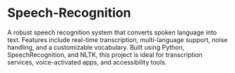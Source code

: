 # Speech-Recognition
A robust speech recognition system that converts spoken language into text. Features include real-time transcription, multi-language support, noise handling, and a customizable vocabulary. Built using Python, SpeechRecognition, and NLTK, this project is ideal for transcription services, voice-activated apps, and accessibility tools.
